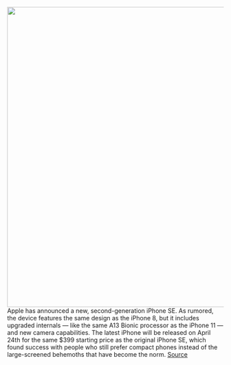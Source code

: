 <img src='https://cdn.vox-cdn.com/thumbor/V49fPm2SoEgEsql0qgnQzKN_OY8=/0x0:2040x1356/1200x800/filters:focal(857x515:1183x841)/cdn.vox-cdn.com/uploads/chorus_image/image/66656205/keyboard.0.jpg' width='700px' /><br/>
Apple has announced a new, second-generation iPhone SE. As rumored, the device features the same design as the iPhone 8, but it includes upgraded internals — like the same A13 Bionic processor as the iPhone 11 — and new camera capabilities. The latest iPhone will be released on April 24th for the same $399 starting price as the original iPhone SE, which found success with people who still prefer compact phones instead of the large-screened behemoths that have become the norm.
<a href='https://www.theverge.com/2020/4/15/21222034/apple-iphone-se-2-2020-news-updates-announcement'> Source <a/>